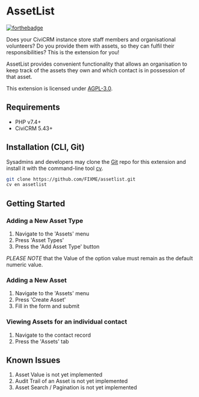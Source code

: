 # AssetList
[![forthebadge](https://forthebadge.com/images/badges/built-with-love.svg)](https://forthebadge.com)

Does your CiviCRM instance store staff members and organisational volunteers? Do you provide them with assets, so they
can fulfil their responsibilities? This is the extension for you!

AssetList provides convenient functionality that allows an organisation to keep track of the assets they own and which
contact is in possession of that asset.

This extension is licensed under [AGPL-3.0](LICENSE.txt).

## Requirements

* PHP v7.4+
* CiviCRM 5.43+

## Installation (CLI, Git)

Sysadmins and developers may clone the [Git](https://en.wikipedia.org/wiki/Git) repo for this extension and
install it with the command-line tool [cv](https://github.com/civicrm/cv).

```bash
git clone https://github.com/FIXME/assetlist.git
cv en assetlist
```

## Getting Started

### Adding a New Asset Type
1. Navigate to the 'Assets' menu
2. Press 'Asset Types'
3. Press the 'Add Asset Type' button

_PLEASE NOTE_ that the Value of the option value must remain as the default numeric value.

### Adding a New Asset
1. Navigate to the 'Assets' menu
2. Press 'Create Asset'
3. Fill in the form and submit

### Viewing Assets for an  individual contact
1. Navigate to the contact record
2. Press the 'Assets' tab

## Known Issues

1. Asset Value is not yet implemented
2. Audit Trail of an Asset is not yet implemented
3. Asset Search / Pagination is not yet implemented
